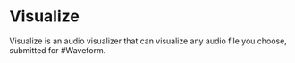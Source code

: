 # Visualize
Visualize is an audio visualizer that can visualize any audio file you choose, submitted for #Waveform.
